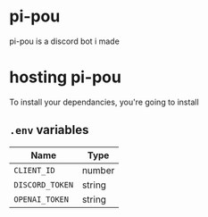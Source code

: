 # pi-pou
pi-pou is a discord bot i made

# hosting pi-pou
To install your dependancies, you're going to install  

## `.env` variables
| Name | Type |
| -----| ---- |
| `CLIENT_ID` | number |
| `DISCORD_TOKEN` | string |
| `OPENAI_TOKEN` | string |